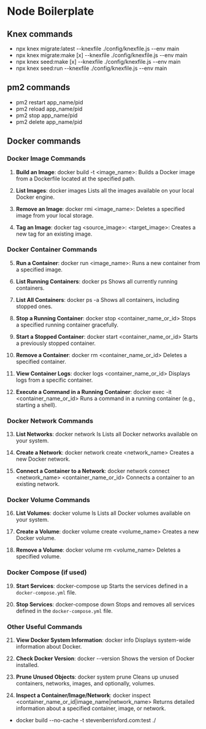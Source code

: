 # Node Boilerplate

## Knex commands
- npx knex migrate:latest --knexfile ./config/knexfile.js --env main
- npx knex migrate:make [x] --knexfile ./config/knexfile.js --env main
- npx knex seed:make [x] --knexfile ./config/knexfile.js --env main
- npx knex seed:run --knexfile ./config/knexfile.js --env main

## pm2 commands
- pm2 restart app_name/pid
- pm2 reload app_name/pid
- pm2 stop app_name/pid
- pm2 delete app_name/pid

## Docker commands

### Docker Image Commands

1. **Build an Image**: 
   docker build -t <image_name>:<tag> <path>
   Builds a Docker image from a Dockerfile located at the specified path.

2. **List Images**:
   docker images
   Lists all the images available on your local Docker engine.

3. **Remove an Image**:
   docker rmi <image_name>:<tag>
   Deletes a specified image from your local storage.

4. **Tag an Image**:
   docker tag <source_image>:<tag> <target_image>:<tag>
   Creates a new tag for an existing image.

### Docker Container Commands
5. **Run a Container**:
   docker run <options> <image_name>:<tag>
   Runs a new container from a specified image.

6. **List Running Containers**:
   docker ps
   Shows all currently running containers.

7. **List All Containers**:
   docker ps -a
   Shows all containers, including stopped ones.

8. **Stop a Running Container**:
   docker stop <container_name_or_id>
   Stops a specified running container gracefully.

9. **Start a Stopped Container**:
   docker start <container_name_or_id>
   Starts a previously stopped container.

10. **Remove a Container**:
    docker rm <container_name_or_id>
    Deletes a specified container.

11. **View Container Logs**:
    docker logs <container_name_or_id>
    Displays logs from a specific container.

12. **Execute a Command in a Running Container**:
    docker exec -it <container_name_or_id> <command>
    Runs a command in a running container (e.g., starting a shell).

### Docker Network Commands
13. **List Networks**:
    docker network ls
    Lists all Docker networks available on your system.

14. **Create a Network**:
    docker network create <network_name>
    Creates a new Docker network.

15. **Connect a Container to a Network**:
    docker network connect <network_name> <container_name_or_id>
    Connects a container to an existing network.

### Docker Volume Commands
16. **List Volumes**:
    docker volume ls
    Lists all Docker volumes available on your system.

17. **Create a Volume**:
    docker volume create <volume_name>
    Creates a new Docker volume.

18. **Remove a Volume**:
    docker volume rm <volume_name>
    Deletes a specified volume.

### Docker Compose (if used)
19. **Start Services**:
    docker-compose up
    Starts the services defined in a `docker-compose.yml` file.

20. **Stop Services**:
    docker-compose down
    Stops and removes all services defined in the `docker-compose.yml` file.

### Other Useful Commands
21. **View Docker System Information**:
    docker info
    Displays system-wide information about Docker.

22. **Check Docker Version**:
    docker --version
    Shows the version of Docker installed.

23. **Prune Unused Objects**:
    docker system prune
    Cleans up unused containers, networks, images, and optionally, volumes.

24. **Inspect a Container/Image/Network**:
    docker inspect <container_name_or_id|image_name|network_name>
    Returns detailed information about a specified container, image, or network.
- docker build --no-cache -t stevenberrisford.com:test ./